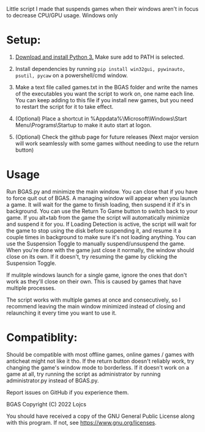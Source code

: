 Little script I made that suspends games when their windows aren't in focus to decrease CPU/GPU usage. Windows only

# Setup:

1. [Download and install Python 3.](https://www.python.org/downloads/) Make sure add to PATH is selected.

2. Install dependencies by running `pip install win32gui, pywinauto, psutil, pycaw` on a powershell/cmd window.

3. Make a text file called games.txt in the BGAS folder and write the names of the executables you want the script to work on, one name each line. You can keep adding to this file if you install new games, but you need to restart the script for it to take effect.

4. (Optional) Place a shortcut in %Appdata%\Microsoft\Windows\Start Menu\Programs\Startup to make it auto start at logon.

5. (Optional) Check the github page for future releases (Next major version will work seamlessly with some games without needing to use the return button)

# Usage

Run BGAS.py and minimize the main window. You can close that if you have to force quit out of BGAS. A managing window will appear when you launch a game. It will wait for the game to finish loading, then suspend it if it's in background. You can use the Return To Game button to switch back to your game. If you alt+tab from the game the script will automatically minimize and suspend it for you. If Loading Detection is active, the script will wait for the game to stop using the disk before suspending it, and resume it a couple times in background to make sure it's not loading anything. You can use the Suspension Toggle to manually suspend/unsuspend the game. When you're done with the game just close it normally, the window should close on its own. If it doesn't, try resuming the game by clicking the Suspension Toggle.

If mulitple windows launch for a single game, ignore the ones that don't work as they'll close on their own. This is caused by games that have multiple processes.

The script works with multiple games at once and consecutively, so I recommend leaving the main window minimized instead of closing and relaunching it every time you want to use it.

# Compatiblity:

Should be compatible with most offline games, online games / games with anticheat might not like it tho. If the return button doesn't reliably work, try changing the game's window mode to borderless. If it doesn't work on a game at all, try running the script as administrator by running administrator.py instead of BGAS.py.

Report issues on GitHub if you experience them.

BGAS Copyright (C) 2022  Lojcs

You should have received a copy of the GNU General Public License along with this program.  If not, see https://www.gnu.org/licenses.